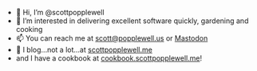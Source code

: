 - 👋 Hi, I’m @scottpopplewell
- 👀 I’m interested in delivering excellent software quickly, gardening and cooking
- 📫 You can reach me at scott@popplewell.us or <a rel="me" href="https://fosstodon.org/@Sdpopp">Mastodon</a>
- 📝 I blog...not a lot...at [scottpopplewell.me](https://scottpopplewell.me/)
- and I have a cookbook at [cookbook.scottpopplewell.me](https://cookbook.scottpopplewell.me/)!
